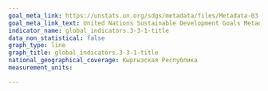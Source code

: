 ```yaml
---
goal_meta_link: https://unstats.un.org/sdgs/metadata/files/Metadata-03-03-01.pdf
goal_meta_link_text: United Nations Sustainable Development Goals Metadata (PDF 372 KB)
indicator_name: global_indicators.3-3-1-title
data_non_statistical: false
graph_type: line
graph_title: global_indicators.3-3-1-title
national_geographical_coverage: Кыргызская Республика
measurement_units: 

---
```

